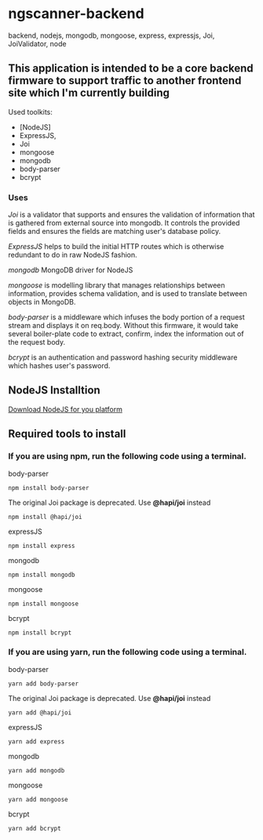 # ngscanner-backend
backend, nodejs, mongodb, mongoose, express, expressjs, Joi, JoiValidator, node

## This application is intended to be a core backend firmware to support traffic to another frontend site which I'm currently building ##

Used toolkits:
 
 * [NodeJS]
 * ExpressJS,
 * Joi
 * mongoose
 * mongodb
 * body-parser
 * bcrypt
 
 ### Uses ###
 
 *Joi* is a validator that supports and ensures the validation of information that is gathered from external source into mongodb. It controls the provided fields and ensures the fields are matching user's database policy.
 
 *ExpressJS* helps to build the initial HTTP routes which is otherwise redundant to do in raw NodeJS fashion.
 
 *mongodb* MongoDB driver for NodeJS
 
 *mongoose* is modelling library that manages relationships between information, provides schema validation, and is used to translate between objects in MongoDB.
 
 *body-parser* is a middleware which infuses the body portion of a request stream and displays it on req.body. Without this firmware, it would take several boiler-plate code to extract, confirm, index the information out of the request body.
 
 *bcrypt* is an authentication and password hashing security middleware which hashes user's password.

## NodeJS Installtion ##

[Download NodeJS for you platform](https://nodejs.org/en/download/) 


## Required tools to install ##


### If you are using npm, run the following code using a terminal. ###


body-parser
```
npm install body-parser
```

The original Joi package is deprecated. Use **@hapi/joi** instead
```
npm install @hapi/joi
```

expressJS
```
npm install express
```

mongodb
```
npm install mongodb
```

mongoose
```
npm install mongoose
```

bcrypt
```
npm install bcrypt
```

### If you are using yarn, run the following code using a terminal. ###

body-parser
```
yarn add body-parser
```

The original Joi package is deprecated. Use **@hapi/joi** instead
```
yarn add @hapi/joi
```

expressJS
```
yarn add express
```

mongodb
```
yarn add mongodb
```

mongoose
```
yarn add mongoose
```

bcrypt
```
yarn add bcrypt
```
